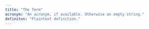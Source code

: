 ```yaml
---
title: "The Term"
acronym: "An acronym, if available. Otherwise an empty string."
definiton: "Plaintext definition."
---
```

